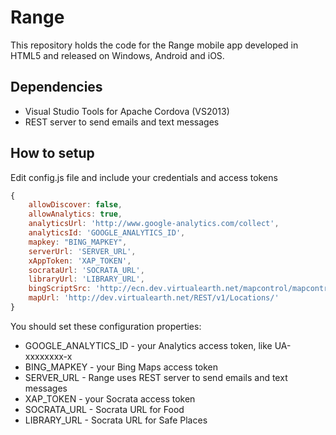 # Range

This repository holds the code for the Range mobile app developed in HTML5 and released on Windows, Android and iOS.

## Dependencies

* Visual Studio Tools for Apache Cordova (VS2013)
* REST server to send emails and text messages

## How to setup

Edit config.js file and include your credentials and access tokens

```javascript
{
	allowDiscover: false,
	allowAnalytics: true,
	analyticsUrl: 'http://www.google-analytics.com/collect',
	analyticsId: 'GOOGLE_ANALYTICS_ID',
	mapkey: "BING_MAPKEY",
	serverUrl: 'SERVER_URL',
	xAppToken: 'XAP_TOKEN',
	socrataUrl: 'SOCRATA_URL',
	libraryUrl: 'LIBRARY_URL',
	bingScriptSrc: 'http://ecn.dev.virtualearth.net/mapcontrol/mapcontrol.ashx?v=7.0',
	mapUrl: 'http://dev.virtualearth.net/REST/v1/Locations/'
}
```

You should set these configuration properties:
* GOOGLE_ANALYTICS_ID - your Analytics access token, like UA-xxxxxxxx-x
* BING_MAPKEY - your Bing Maps access token
* SERVER_URL - Range uses REST server to send emails and text messages
* XAP_TOKEN - your Socrata access token
* SOCRATA_URL - Socrata URL for Food
* LIBRARY_URL - Socrata URL for Safe Places
